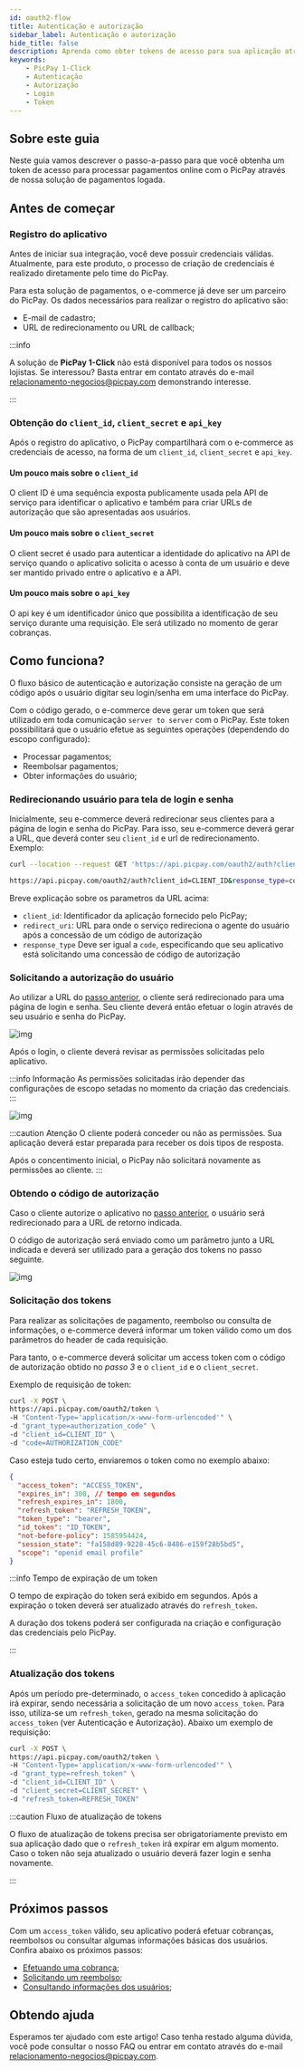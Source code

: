 ```yaml
---
id: oauth2-flow
title: Autenticação e autorização
sidebar_label: Autenticação e autorização
hide_title: false
description: Aprenda como obter tokens de acesso para sua aplicação através de nossos serviços oauth2
keywords: 
    - PicPay 1-Click
    - Autenticação
    - Autorização
    - Login
    - Token
---
```


## Sobre este guia

Neste guia vamos descrever o passo-a-passo para que você obtenha um token de acesso para processar pagamentos online com o PicPay através de nossa solução de pagamentos logada.

## Antes de começar

### Registro do aplicativo

Antes de iniciar sua integração, você deve possuir credenciais válidas. Atualmente, para este produto, o processo de criação de credenciais é realizado diretamente pelo time do PicPay.

Para esta solução de pagamentos, o e-commerce já deve ser um parceiro do PicPay. Os dados necessários para realizar o registro do aplicativo são:
- E-mail de cadastro;
- URL de redirecionamento ou URL de callback;

:::info

A solução de **PicPay 1-Click** não está disponível para todos os nossos lojistas. Se interessou? Basta entrar em contato através do e-mail relacionamento-negocios@picpay.com demonstrando interesse.

:::

### Obtenção do `client_id`, `client_secret` e `api_key` 

Após o registro do aplicativo, o PicPay compartilhará com o e-commerce as credenciais de acesso, na forma de um `client_id`, `client_secret` e `api_key`. 

#### Um pouco mais sobre o `client_id`
O client ID é uma sequência exposta publicamente usada pela API de serviço para identificar o aplicativo e também para criar URLs de autorização que são apresentadas aos usuários.

#### Um pouco mais sobre o `client_secret`
 O client secret é usado para autenticar a identidade do aplicativo na API de serviço quando o aplicativo solicita o acesso à conta de um usuário e deve ser mantido privado entre o aplicativo e a API.

#### Um pouco mais sobre o `api_key`
O api key é um identificador único que possibilita a identificação de seu serviço durante uma requisição. Ele será utilizado no momento de gerar cobranças.

## Como funciona?

O fluxo básico de autenticação e autorização consiste na geração de um código após o usuário digitar seu login/senha em uma interface do PicPay.

Com o código gerado, o e-commerce deve gerar um token que será utilizado em toda comunicação `server to server` com o PicPay. Este token possibilitará que o usuário efetue as seguintes operações (dependendo do escopo configurado):

- Processar pagamentos;
- Reembolsar pagamentos;
- Obter informações do usuário;

### Redirecionando usuário para tela de login e senha

Inicialmente, seu e-commerce deverá redirecionar seus clientes para a página de login e senha do PicPay. Para isso, seu e-commerce deverá gerar a URL, que deverá conter seu `client_id` e url de redirecionamento. Exemplo:

```bash
curl --location --request GET 'https://api.picpay.com/oauth2/auth?client_id=xxxxxxxxxxxx&response_type=code&redirect_uri=http://yourwebsite.com/api/payments'

https://api.picpay.com/oauth2/auth?client_id=CLIENT_ID&response_type=code&redirect_uri=CALLBACK_URL&scope=scopes

```

Breve explicação sobre os parametros da URL acima:

- `client_id`: Identificador da aplicação fornecido pelo PicPay;
- `redirect_uri`:  URL para onde o serviço redireciona o agente do usuário após a concessão de um código de autorização
- `response_type` Deve ser igual a `code`, especificando que seu aplicativo está solicitando uma concessão de código de autorização

### Solicitando a autorização do usuário

Ao utilizar a URL do [passo anterior](/one-click/guides/oauth2-flow#redirecionando-usuário-para-tela-de-login-e-senha), o cliente será redirecionado para uma página de login e senha. Seu cliente deverá então efetuar o login através de seu usuário e senha do PicPay.

![img](../../../static/img/guides/one-click/login.png)

Após o login, o cliente deverá revisar as permissões solicitadas pelo aplicativo. 

:::info Informação
As permissões solicitadas irão depender das configurações de escopo setadas no momento da criação das credenciais.
:::

![img](../../../static/img/guides/one-click/authorization.png)

:::caution Atenção
O cliente poderá conceder ou não as permissões. Sua aplicação deverá estar preparada para receber os dois tipos de resposta.

Após o concentimento inicial, o PicPay não solicitará novamente as permissões ao cliente. 
:::


### Obtendo o código de autorização

Caso o cliente autorize o aplicativo no [passo anterior](/one-click/guides/oauth2-flow#solicitando-a-autorização-do-usuário), o usuário será redirecionado para a URL de retorno indicada.

O código de autorização será enviado como um parâmetro junto a URL indicada e deverá ser utilizado para a geração dos tokens no passo seguinte.

![img](../../../static/img/guides/one-click/get-with-code.png)

### Solicitação dos tokens

Para realizar as solicitações de pagamento, reembolso ou consulta de informações, o e-commerce deverá informar um token válido como um dos parâmetros do header de cada requisição.

Para tanto, o e-commerce deverá solicitar um access token com o código de autorização obtido no *passo 3* e o `client_id` e o `client_secret`.

Exemplo de requisição de token:
```bash
curl -X POST \   
https://api.picpay.com/oauth2/token \  
-H "Content-Type='application/x-www-form-urlencoded'" \  
-d "grant_type=authorization_code" \  
-d "client_id=CLIENT_ID" \  
-d "code=AUTHORIZATION_CODE"
``` 

Caso esteja tudo certo, enviaremos o token como no exemplo abaixo:

```json
{
  "access_token": "ACCESS_TOKEN",
  "expires_in": 300, // tempo em segundos
  "refresh_expires_in": 1800,
  "refresh_token": "REFRESH_TOKEN",
  "token_type": "bearer",
  "id_token": "ID_TOKEN",
  "not-before-policy": 1585954424,
  "session_state": "fa158d89-9228-45c6-8486-e159f28b5bd5",
  "scope": "openid email profile"
}
```

:::info Tempo de expiração de um token

O tempo de expiração do token será exibido em segundos. Após a expiração o token deverá ser atualizado através do `refresh_token`.

A duração dos tokens poderá ser configurada na criação e configuração das credenciais pelo PicPay.

:::

### Atualização dos tokens 

Após um período pre-determinado, o `access_token` concedido à aplicação irá expirar, sendo necessária a solicitação de um novo `access_token`. Para isso, utiliza-se um `refresh_token`, gerado na mesma solicitação do `access_token` (ver Autenticação e Autorização). Abaixo um exemplo de requisição:


```bash
curl -X POST \
https://api.picpay.com/oauth2/token \
-H "Content-Type='application/x-www-form-urlencoded'" \
-d "grant_type=refresh_token" \
-d "client_id=CLIENT_ID" \
-d "client_secret=CLIENT_SECRET" \
-d "refresh_token=REFRESH_TOKEN"
```

:::caution Fluxo de atualização de tokens

O fluxo de atualização de tokens precisa ser obrigatoriamente previsto em sua aplicação dado que o `refresh_token` irá expirar em algum momento. Caso o token não seja atualizado o usuário deverá fazer login e senha novamente.

:::

## Próximos passos

Com um `access_token` válido, seu aplicativo poderá efetuar cobranças, reembolsos ou consultar algumas informações básicas dos usuários. Confira abaixo os próximos passos:

- [Efetuando uma cobrança](/one-click/guides/process-payments);
- [Solicitando um reembolso](/one-click/guides/refund-payments);
- [Consultando informações dos usuários](/one-click/guides/user-info);


## Obtendo ajuda
Esperamos ter ajudado com este artigo! Caso tenha restado alguma dúvida, você pode consultar o nosso FAQ ou entrar em contato através do e-mail relacionamento-negocios@picpay.com. 

 
